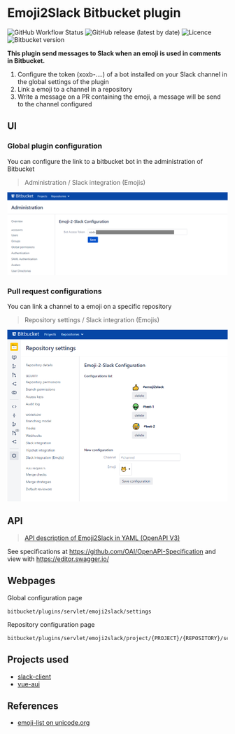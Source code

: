 # Emoji2Slack Bitbucket plugin
![GitHub Workflow Status](https://github.com/icyfry/emoji2slack/workflows/Java%20CI/badge.svg)
![GitHub release (latest by date)](https://img.shields.io/github/v/release/icyfry/emoji2slack?include_prereleases&sort=semver)
![Licence](https://img.shields.io/github/license/icyfry/emoji2slack)
![Bitbucket version](https://img.shields.io/badge/Bitbucket%20server%20version-6.5.1-blue?logo=Bitbucket)

<b>This plugin send messages to Slack when an emoji is used in comments in Bitbucket.</b>

1. Configure the token (xoxb-....) of a bot installed on your Slack channel in the global settings of the plugin
2. Link a emoji to a channel in a repository
3. Write a message on a PR containing the emoji, a message will be send to the channel configured 

## UI

### Global plugin configuration
You can configure the link to a bitbucket bot in the administration of Bitbucket
> Administration / Slack integration (Emojis)

![capture_2](doc/capture_2.png)

### Pull request configurations
You can link a channel to a emoji on a specific repository
> Repository settings / Slack integration (Emojis)

![capture_1](doc/capture_1.png)

## API

> [API description of Emoji2Slack in YAML (OpenAPI V3)](doc/swagger.yaml)

See specifications at https://github.com/OAI/OpenAPI-Specification and view with  https://editor.swagger.io/


## Webpages

Global configuration page
```
bitbucket/plugins/servlet/emoji2slack/settings
```

Repository configuration page
```
bitbucket/plugins/servlet/emoji2slack/project/{PROJECT}/{REPOSITORY}/settings
```

## Projects used

* [slack-client](https://github.com/HubSpot/slack-client)
* [vue-aui](https://spartez.github.io/vue-aui/#/)

## References

* [emoji-list on unicode.org](http://unicode.org/emoji/charts/full-emoji-list.html)